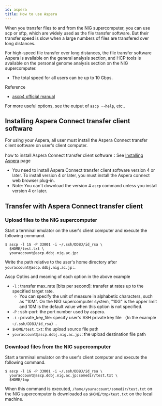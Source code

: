 ```yaml
---
id: aspera
title: How to use Aspera
---
```


When you transfer files to and from the NIG supercomputer, you can use scp or sftp, which are widely used as the file transfer software. But their transfer speed is slow when a large numbers of files are transfered over long distances.

For high-speed file transfer over long distances, the file transfer software Aspera is available on the general analysis section, and HCP tools is available on the personal genome analysis section on the NIG supercomputer.
- The total speed for all users can be up to 10 Gbps.

Reference
- [ascp4 official manual](https://www.ibm.com/docs/en/ahte/3.9.6?topic=solaris-ascp4-transferring-from-command-line-ascp)

For more useful options, see the output of `ascp --help`, etc..



## Installing Aspera Connect transfer client software

For using your Aspera, all user must install the Aspera Connect transfer client software on user's client computer.

how to install Aspera Connect transfer client software：See [Installing Aspera](/software/aspera/install_Aspera) page

- You need to install Aspera Connect transfer client software version 4 or later. To install version 4 or later, you must install the Aspera connect web browser plug-in. 
- Note: You can't download the version 4 `ascp` command unless you install version 4 or later.

## Transfer with Aspera Connect transfer client

### Upload files to the NIG supercomputer

Start a terminal emulator on the user's client computer and execute the following command.

```
$ ascp -l 1G -P 33001 -i ~/.ssh/DDBJ/id_rsa \
  $HOME/test.txt \
  youraccount@ascp.ddbj.nig.ac.jp:
```

Write the path relative to the user's home directory after `youraccount@ascp.ddbj.nig.ac.jp:`.

Ascp Optins and meaning of each option in the above example
- `-l` : transfer max_rate [bits per second]: transfer at rates up to the specified target rate.
    - You can specify the unit of measure in alphabetic characters, such as "10M". On the NIG supercomputer system, "10G" is the upper limit and 10M is the default value when this option is not specified.
- `-P` : ssh-port: the port number used by aspera.
- `-i` : private_key_file: specify user's SSH private key file （In the example `~/.ssh/DDBJ/id_rsa`）.
- `$HOME/test.txt`: the upload source file path
- `youraccount@ascp.ddbj.nig.ac.jp:`: the upload destination file path



### Download files from the NIG supercomputer

Start a terminal emulator on the user's client computer and execute the following command.

```
$ ascp -l 1G -P 33001 -i ~/.ssh/DDBJ/id_rsa \
  youraccount@ascp.ddbj.nig.ac.jp:somedir/test.txt \
  $HOME/tmp
```

When this command is executed, `/home/youraccount/somedir/test.txt` on the NIG supercomputer is downloaded as `$HOME/tmp/test.txt` on the local machine.


